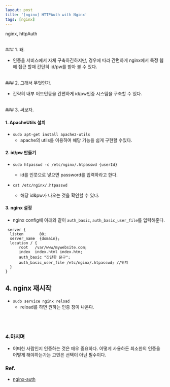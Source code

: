 ```yaml
---
layout: post
title: '[nginx] HTTPAuth with Nginx'
tags: [nginx]
---
```

nginx, httpAuth

<br>
### 1. 왜.

* 인증을 서비스에서 자체 구축하긴하지만, 경우에 따라 간편하게 nginx에서 특정 웹에 접근 할때 간단히 id/pw를 받아 볼 수 있다.



<br>
### 2. 그래서 무엇인가.

* 간략히 내부 어드민등을 간편하게 id/pw인증 시스템을 구축할 수 있다. 



<br>
### 3. 써보자.

#### 1. ApacheUtils 설치
- `sudo apt-get install apache2-utils`
    + apache의 utils를 이용하여 해당 기능을 쉽게 구현할 수있다.

#### 2. id/pw 만들기
- `sudo htpasswd -c /etc/nginx/.htpasswd {userId}`
    + id를 인풋으로 넣으면 password를 입력하라고 한다. 

- `cat /etc/nginx/.htpasswd`
	 + 해당 id&pw가 나오는 것을 확인할 수 있다.

    
#### 3. nginx 설정
- nginx config에 아래와 같이 `auth_basic`, `auth_basic_user_file`를 입력해준다.

```
 server {
  listen       80;
  server_name  {domain};
  location / {
      root   /var/www/mywebsite.com;
      index  index.html index.htm;
      auth_basic "간단한 문구";                                
      auth_basic_user_file /etc/nginx/.htpasswd; //위치 
  }
}
```


## 4. nginx 재시작
- `sudo service nginx reload`
	+ reload를 하면 원하는 인증 창이 나온다.



<br><br>
### 4.마치며

* 어떠한 사람인지 인증하는 것은 매우 중요하다. 어떻게 사용하든 최소한의 인증을 어떻게 해야하는가는 고민은 선택이 아닌 필수이다.

### Ref.

* [nginx-auth](https://www.digitalocean.com/community/tutorials/how-to-set-up-password-authentication-with-nginx-on-ubuntu-14-04)







